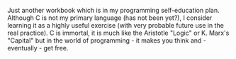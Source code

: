 Just another workbook which is in my programming self-education plan. Although C is not my primary language (has not been yet?), I consider learning it as a highly useful exercise (with very probable future use in the real practice). C is immortal, it is much like the Aristotle "Logic" or K. Marx's "Capital" but in the world of programming - it makes you think and - eventually - get free.
